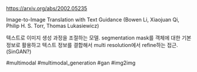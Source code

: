 https://arxiv.org/abs/2002.05235

Image-to-Image Translation with Text Guidance (Bowen Li, Xiaojuan Qi, Philip H. S. Torr, Thomas Lukasiewicz)

텍스트로 이미지 생성 과정을 조절하는 모델. segmentation mask를 객체에 대한 기본 정보로 활용하고 텍스트 정보를 결합해서 multi resolution에서 refine하는 접근. (SinGAN?)

#multimodal #multimodal_generation #gan #img2img